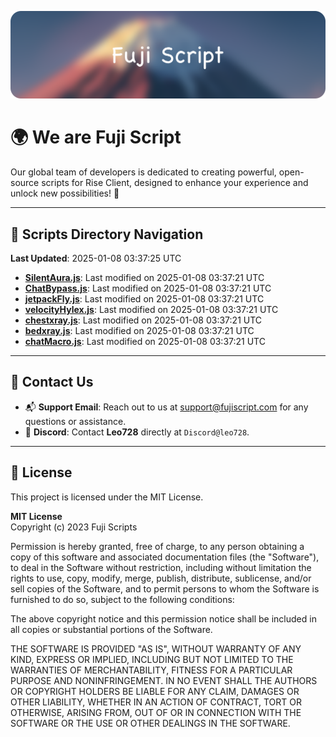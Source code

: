 ![Banner](.github/b.webp)

# 🌍 **We are Fuji Script**

Our global team of developers is dedicated to creating powerful, open-source scripts for Rise Client, designed to enhance your experience and unlock new possibilities! 🌟

---
<!-- SCRIPTS_NAVIGATION_START -->
## 📂 **Scripts Directory Navigation**

**Last Updated**: 2025-01-08 03:37:25 UTC

- **[SilentAura.js](scripts/SilentAura.js)**: Last modified on 2025-01-08 03:37:21 UTC
- **[ChatBypass.js](scripts/ChatBypass.js)**: Last modified on 2025-01-08 03:37:21 UTC
- **[jetpackFly.js](scripts/jetpackFly.js)**: Last modified on 2025-01-08 03:37:21 UTC
- **[velocityHylex.js](scripts/velocityHylex.js)**: Last modified on 2025-01-08 03:37:21 UTC
- **[chestxray.js](scripts/chestxray.js)**: Last modified on 2025-01-08 03:37:21 UTC
- **[bedxray.js](scripts/bedxray.js)**: Last modified on 2025-01-08 03:37:21 UTC
- **[chatMacro.js](scripts/chatMacro.js)**: Last modified on 2025-01-08 03:37:21 UTC

<!-- SCRIPTS_NAVIGATION_END -->

---

## 💬 **Contact Us**  
- 📬 **Support Email**: Reach out to us at [support@fujiscript.com](mailto:support@fujiscript.com) for any questions or assistance.  
- 💬 **Discord**: Contact **Leo728** directly at `Discord@leo728`.

---

## 📜 **License**

This project is licensed under the MIT License.  

**MIT License**  
Copyright (c) 2023 Fuji Scripts  

Permission is hereby granted, free of charge, to any person obtaining a copy of this software and associated documentation files (the "Software"), to deal in the Software without restriction, including without limitation the rights to use, copy, modify, merge, publish, distribute, sublicense, and/or sell copies of the Software, and to permit persons to whom the Software is furnished to do so, subject to the following conditions:  

The above copyright notice and this permission notice shall be included in all copies or substantial portions of the Software.  

THE SOFTWARE IS PROVIDED "AS IS", WITHOUT WARRANTY OF ANY KIND, EXPRESS OR IMPLIED, INCLUDING BUT NOT LIMITED TO THE WARRANTIES OF MERCHANTABILITY, FITNESS FOR A PARTICULAR PURPOSE AND NONINFRINGEMENT. IN NO EVENT SHALL THE AUTHORS OR COPYRIGHT HOLDERS BE LIABLE FOR ANY CLAIM, DAMAGES OR OTHER LIABILITY, WHETHER IN AN ACTION OF CONTRACT, TORT OR OTHERWISE, ARISING FROM, OUT OF OR IN CONNECTION WITH THE SOFTWARE OR THE USE OR OTHER DEALINGS IN THE SOFTWARE.  
